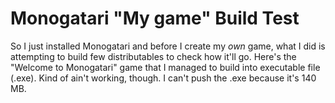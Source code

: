 # Monogatari "My game" Build Test

So I just installed Monogatari and before I create my *own* game, what I did is attempting to build few distributables to check how it'll go. Here's the "Welcome to Monogatari" game that I managed to build into executable file (.exe). Kind of ain't working, though. I can't push the .exe because it's 140 MB.
